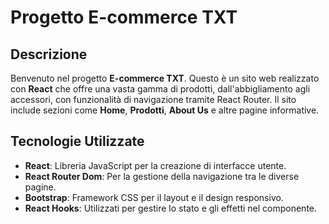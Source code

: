 # Progetto E-commerce TXT

## Descrizione

Benvenuto nel progetto **E-commerce TXT**. Questo è un sito web realizzato con **React** che offre una vasta gamma di prodotti, dall'abbigliamento agli accessori, con funzionalità di navigazione tramite React Router. Il sito include sezioni come **Home**, **Prodotti**, **About Us** e altre pagine informative.

## Tecnologie Utilizzate

- **React**: Libreria JavaScript per la creazione di interfacce utente.
- **React Router Dom**: Per la gestione della navigazione tra le diverse pagine.
- **Bootstrap**: Framework CSS per il layout e il design responsivo.
- **React Hooks**: Utilizzati per gestire lo stato e gli effetti nel componente.
